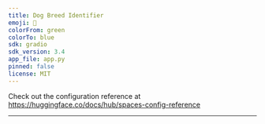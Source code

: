 ```yaml
---
title: Dog Breed Identifier
emoji: 🐶
colorFrom: green
colorTo: blue
sdk: gradio
sdk_version: 3.4
app_file: app.py
pinned: false
license: MIT
---
```


Check out the configuration reference at https://huggingface.co/docs/hub/spaces-config-reference

---
